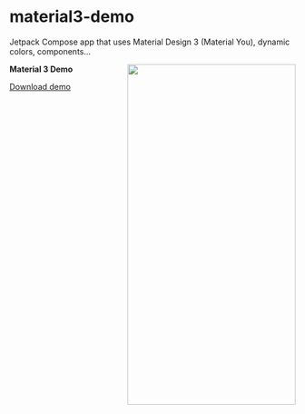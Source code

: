 # material3-demo
Jetpack Compose app that uses Material Design 3 (Material You), dynamic colors, components...

<img align="right" width="296" height="600"  src="https://github.com/raheemadamboev/material3-demo/blob/master/banner.gif" />

**Material 3 Demo**

<a href="https://github.com/raheemadamboev/material3-demo/blob/master/app-debug.apk">Download demo</a>
